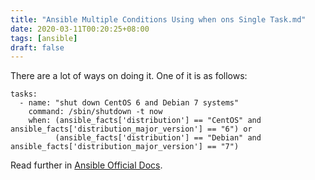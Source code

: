 ```yaml
---
title: "Ansible Multiple Conditions Using when ons Single Task.md"
date: 2020-03-11T00:20:25+08:00
tags: [ansible]
draft: false
---
```


There are a lot of ways on doing it. One of it is as follows:

```
tasks:
  - name: "shut down CentOS 6 and Debian 7 systems"
    command: /sbin/shutdown -t now
    when: (ansible_facts['distribution'] == "CentOS" and ansible_facts['distribution_major_version'] == "6") or
          (ansible_facts['distribution'] == "Debian" and ansible_facts['distribution_major_version'] == "7")
```

Read further in [Ansible Official Docs](https://docs.ansible.com/ansible/latest/user_guide/playbooks_conditionals.html#the-when-statement).

